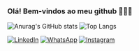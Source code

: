 ### Olá! Bem-vindos ao meu github 👨🏽‍💻

![Anurag's GitHub stats](https://github-readme-stats.vercel.app/api?username=gui-carv&show_icons=true&theme=dracula)
![Top Langs](https://github-readme-stats.vercel.app/api/top-langs/?username=gui-carv&hide_progress=true&theme=dracula)

[![LinkedIn](https://img.shields.io/badge/LinkedIn-0077B5?style=for-the-badge&logo=linkedin&logoColor=white)](https://www.linkedin.com/in/gui-carv/)
[![WhatsApp](https://img.shields.io/badge/WhatsApp-25D366?style=for-the-badge&logo=whatsapp&logoColor=white)](https://wa.me/5513996950829)
[![Instagram](https://img.shields.io/badge/Instagram-E4405F?style=for-the-badge&logo=instagram&logoColor=white)](https://www.instagram.com/guicarv__/)
